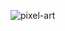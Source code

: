 ![pixel-art](https://github.com/ottohellwig/ottohellwig/assets/105997582/e226d3e3-2832-4884-98d3-ca91804ca640)
